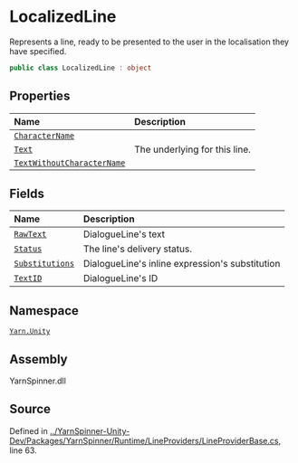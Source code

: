 # LocalizedLine

Represents a line, ready to be presented to the user in the localisation they have specified.

```csharp
public class LocalizedLine : object
```

## Properties

| Name | Description |
| :--- | :--- |
| [`CharacterName`](localizedline.charactername.md) |  |
| [`Text`](localizedline.text.md) | The underlying  for this line. |
| [`TextWithoutCharacterName`](localizedline.textwithoutcharactername.md) |  |

## Fields

| Name | Description |
| :--- | :--- |
| [`RawText`](localizedline.rawtext.md) | DialogueLine's text |
| [`Status`](localizedline.status.md) | The line's delivery status. |
| [`Substitutions`](localizedline.substitutions.md) | DialogueLine's inline expression's substitution |
| [`TextID`](localizedline.textid.md) | DialogueLine's ID |

## Namespace

[`Yarn.Unity`](../)

## Assembly

YarnSpinner.dll

## Source

Defined in [../YarnSpinner-Unity-Dev/Packages/YarnSpinner/Runtime/LineProviders/LineProviderBase.cs](https://github.com/YarnSpinnerTool/YarnSpinner-Unity//blob/develop/Runtime/LineProviders/LineProviderBase.cs#L63), line 63.

